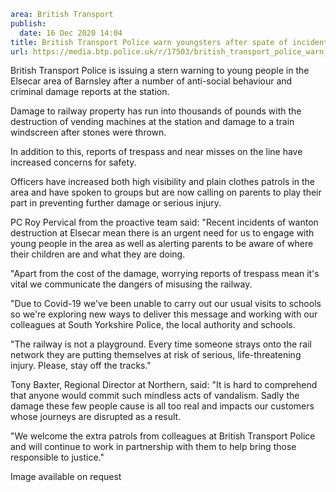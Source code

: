 ```yaml
area: British Transport
publish:
  date: 16 Dec 2020 14:04
title: British Transport Police warn youngsters after spate of incidents - Barnsley
url: https://media.btp.police.uk/r/17503/british_transport_police_warn_youngsters_after_sp
```

British Transport Police is issuing a stern warning to young people in the Elsecar area of Barnsley after a number of anti-social behaviour and criminal damage reports at the station.

Damage to railway property has run into thousands of pounds with the destruction of vending machines at the station and damage to a train windscreen after stones were thrown.

In addition to this, reports of trespass and near misses on the line have increased concerns for safety.

Officers have increased both high visibility and plain clothes patrols in the area and have spoken to groups but are now calling on parents to play their part in preventing further damage or serious injury.

PC Roy Pervical from the proactive team said: "Recent incidents of wanton destruction at Elsecar mean there is an urgent need for us to engage with young people in the area as well as alerting parents to be aware of where their children are and what they are doing.

"Apart from the cost of the damage, worrying reports of trespass mean it's vital we communicate the dangers of misusing the railway.

"Due to Covid-19 we've been unable to carry out our usual visits to schools so we're exploring new ways to deliver this message and working with our colleagues at South Yorkshire Police, the local authority and schools.

"The railway is not a playground. Every time someone strays onto the rail network they are putting themselves at risk of serious, life-threatening injury. Please, stay off the tracks."

Tony Baxter, Regional Director at Northern, said: "It is hard to comprehend that anyone would commit such mindless acts of vandalism. Sadly the damage these few people cause is all too real and impacts our customers whose journeys are disrupted as a result.

"We welcome the extra patrols from colleagues at British Transport Police and will continue to work in partnership with them to help bring those responsible to justice."

Image available on request

